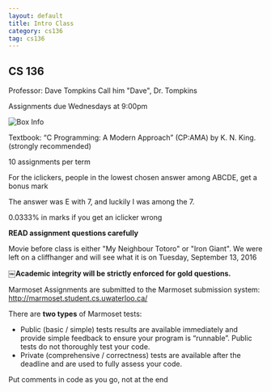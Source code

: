 ```yaml
---
layout: default
title: Intro Class
category: cs136
tag: cs136
---
```


## CS 136
Professor: Dave Tompkins
Call him "Dave", Dr. Tompkins

Assignments due Wednesdays at 9:00pm

![Box Info](boxes.png)

Textbook:
“C Programming: A Modern Approach” (CP:AMA) by K. N. King. (strongly recommended)

10 assignments per term

For the iclickers, people in the lowest chosen answer among ABCDE, get a bonus mark

The answer was E with 7, and luckily I was among the 7.

0.0333% in marks if you get an iclicker wrong

**READ assignment questions carefully**

Movie before class is either "My Neighbour Totoro" or "Iron Giant". We were left on a cliffhanger and will see what it is on Tuesday, September 13, 2016

￼**Academic integrity will be strictly enforced for gold questions.**

Marmoset
Assignments are submitted to the Marmoset submission system:
http://marmoset.student.cs.uwaterloo.ca/

There are **two types** of Marmoset tests:
- Public (basic / simple) tests results are available immediately and provide simple feedback to ensure your program is “runnable”. Public tests do not thoroughly test your code.  
- Private (comprehensive / correctness) tests are available after the deadline and are used to fully assess your code.

Put comments in code as you go, not at the end
